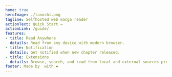 ```yaml
---
home: true
heroImage: ./tanoshi.png
tagline: Selfhosted web manga reader
actionText: Quick Start →
actionLink: /guide/
features:
- title: Read Anywhere
  details: Read from any device with modern browser.
- title: Notification
  details: Get notified when new chapter released.
- title: Extensions
  details: Browse, search, and read from local and external sources provided by extensions.
footer: Made by  with ❤️
---
```


